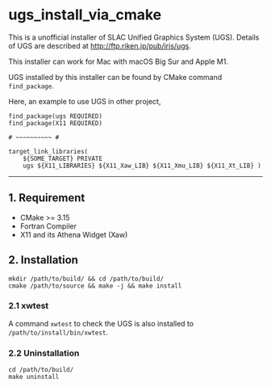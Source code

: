 # ugs_install_via_cmake

This is a unofficial installer of SLAC Unified Graphics System (UGS).
Details of UGS are described at http://ftp.riken.jp/pub/iris/ugs.

This installer can work for Mac with macOS Big Sur and Apple M1.

UGS installed by this installer can be found by CMake command `find_package`. 

Here, an example to use UGS in other project,

```
find_package(ugs REQUIRED)
find_package(X11 REQUIRED)

# ~~~~~~~~~~ #

target_link_libraries(
    ${SOME_TARGET} PRIVATE
    ugs ${X11_LIBRARIES} ${X11_Xaw_LIB} ${X11_Xmu_LIB} ${X11_Xt_LIB} )
```

--------------------

## 1. Requirement

- CMake >= 3.15
- Fortran Compiler
- X11 and its Athena Widget (Xaw)

## 2. Installation

```
mkdir /path/to/build/ && cd /path/to/build/
cmake /path/to/source && make -j && make install
```

### 2.1 xwtest 

A command `xwtest` to check the UGS is also installed to `/path/to/install/bin/xwtest`.

### 2.2 Uninstallation

```
cd /path/to/build/
make uninstall
```